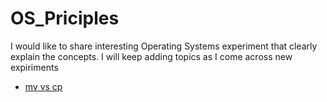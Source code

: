 # OS_Priciples
 I would like to share interesting Operating Systems experiment that clearly explain the concepts. I will keep adding topics as I come across new expiriments
 
- [mv vs cp](MV_CP/README.md)
